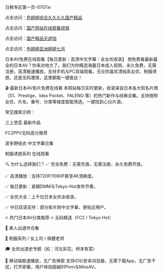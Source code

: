 日韩专区第一页-0707xr


点击访问：<a href="https://cfad.pages.dev/">色婷婷综合久久久久国产精品</a>

点击访问：<a href="https://fdhf-454.pages.dev/">国产网站在线观看视频</a>

点击访问：<a href="https://tfda.pages.dev/">国产精品无遮挡</a>

点击访问：<a href="https://rtj-3zo.pages.dev/">色婷婷亚洲婷婷七月</a>


日本AV免费在线观看【每日更新｜高清中文字幕｜全女优收录】
想免费看最新最全的日本AV？你来对地方了。我们为你精选海量日本成人视频，永久免费，无需注册，高清极速播放，支持手机与PC双端观看。无论你喜欢清纯系女优、制服诱惑，还是无码激情，这里都能一键直达！

🎬 最新日本AV影片免费在线看
本网站每日实时更新，收录来自日本各大知名片商（S1、Prestige、Idea Pocket、FALENO 等）的热门新作与经典合集。支持按照女优、片名、番号、分类等维度智能筛选，一键找到心仪片源。

常见搜索示例：

三上悠亚 最新作品

FC2PPV无码高分推荐

波多野结衣 中文字幕合集

制服诱惑系列 在线观看

🔍 为什么选择我们？
✅ 完全免费：无需充值，无需注册，永久免费开放。

✅ 高清播放：支持720P/1080P甚至4K清晰度。

✅ 每日更新：紧跟DMM与Tokyo-Hot发布节奏。

✅ 女优大全：上千位日本女优全收录。

✅ 中日双语支持：部分影片附中文字幕，更贴近用户。

🔥 热门日本AV分类推荐
🔥 无码精选（FC2 / Tokyo Hot）

🧡 素人出道作合集

👘 制服系列 / 女上司 / 保健老师

🎓 女优出道史专题（如：河北彩花、桥本有菜）

📱 移动端极速播放，无广告弹窗
支持iOS/安卓浏览器，无需下载App，无广告干扰，打开即看，用户体验超越91Porn与MissAV。


<span style="display:none;">[Canonical link](https://github.com/77xduan/79602 ）</span>

